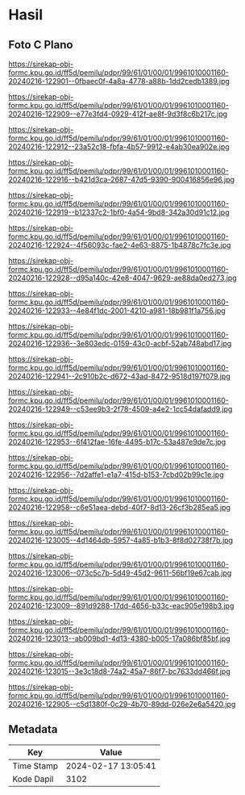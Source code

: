 # Hasil

## Foto C Plano

https://sirekap-obj-formc.kpu.go.id/ff5d/pemilu/pdpr/99/61/01/00/01/9961010001160-20240216-122901--0fbaec0f-4a8a-4778-a88b-1dd2cedb1389.jpg

https://sirekap-obj-formc.kpu.go.id/ff5d/pemilu/pdpr/99/61/01/00/01/9961010001160-20240216-122909--e77e3fd4-0929-412f-ae8f-9d3f8c6b217c.jpg

https://sirekap-obj-formc.kpu.go.id/ff5d/pemilu/pdpr/99/61/01/00/01/9961010001160-20240216-122912--23a52c18-fbfa-4b57-9912-e4ab30ea902e.jpg

https://sirekap-obj-formc.kpu.go.id/ff5d/pemilu/pdpr/99/61/01/00/01/9961010001160-20240216-122916--b421d3ca-2687-47d5-9390-900416856e96.jpg

https://sirekap-obj-formc.kpu.go.id/ff5d/pemilu/pdpr/99/61/01/00/01/9961010001160-20240216-122919--b12337c2-1bf0-4a54-9bd8-342a30d91c12.jpg

https://sirekap-obj-formc.kpu.go.id/ff5d/pemilu/pdpr/99/61/01/00/01/9961010001160-20240216-122924--4f56093c-fae2-4e63-8875-1b4878c7fc3e.jpg

https://sirekap-obj-formc.kpu.go.id/ff5d/pemilu/pdpr/99/61/01/00/01/9961010001160-20240216-122928--d95a140c-42e8-4047-9629-ae88da0ed273.jpg

https://sirekap-obj-formc.kpu.go.id/ff5d/pemilu/pdpr/99/61/01/00/01/9961010001160-20240216-122933--4e84f1dc-2001-4210-a981-18b981f1a756.jpg

https://sirekap-obj-formc.kpu.go.id/ff5d/pemilu/pdpr/99/61/01/00/01/9961010001160-20240216-122936--3e803edc-0159-43c0-acbf-52ab748abd17.jpg

https://sirekap-obj-formc.kpu.go.id/ff5d/pemilu/pdpr/99/61/01/00/01/9961010001160-20240216-122941--2c910b2c-d672-43ad-8472-9518d197f079.jpg

https://sirekap-obj-formc.kpu.go.id/ff5d/pemilu/pdpr/99/61/01/00/01/9961010001160-20240216-122949--c53ee9b3-2f78-4509-a4e2-1cc54dafadd9.jpg

https://sirekap-obj-formc.kpu.go.id/ff5d/pemilu/pdpr/99/61/01/00/01/9961010001160-20240216-122953--6f412fae-16fe-4495-b17c-53a487e9de7c.jpg

https://sirekap-obj-formc.kpu.go.id/ff5d/pemilu/pdpr/99/61/01/00/01/9961010001160-20240216-122956--7d2affe1-e1a7-415d-b153-7cbd02b99c1e.jpg

https://sirekap-obj-formc.kpu.go.id/ff5d/pemilu/pdpr/99/61/01/00/01/9961010001160-20240216-122958--c6e51aea-debd-40f7-8d13-26cf3b285ea5.jpg

https://sirekap-obj-formc.kpu.go.id/ff5d/pemilu/pdpr/99/61/01/00/01/9961010001160-20240216-123005--4d1464db-5957-4a85-b1b3-8f8d02738f7b.jpg

https://sirekap-obj-formc.kpu.go.id/ff5d/pemilu/pdpr/99/61/01/00/01/9961010001160-20240216-123006--073c5c7b-5d49-45d2-9611-56bf19e67cab.jpg

https://sirekap-obj-formc.kpu.go.id/ff5d/pemilu/pdpr/99/61/01/00/01/9961010001160-20240216-123009--891d9288-17dd-4656-b33c-eac905e198b3.jpg

https://sirekap-obj-formc.kpu.go.id/ff5d/pemilu/pdpr/99/61/01/00/01/9961010001160-20240216-123013--ab009bd1-4d13-4380-b005-17a086bf85bf.jpg

https://sirekap-obj-formc.kpu.go.id/ff5d/pemilu/pdpr/99/61/01/00/01/9961010001160-20240216-123015--3e3c18d8-74a2-45a7-86f7-bc7633dd466f.jpg

https://sirekap-obj-formc.kpu.go.id/ff5d/pemilu/pdpr/99/61/01/00/01/9961010001160-20240216-122905--c5d1380f-0c29-4b70-89dd-026e2e6a5420.jpg


## Metadata

| Key        | Value               |
| ---------- | ------------------- |
| Time Stamp | 2024-02-17 13:05:41 |
| Kode Dapil | 3102                |



